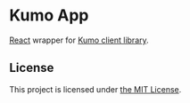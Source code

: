 # Kumo App

[React](https://reactjs.org/) wrapper for [Kumo client library](https://www.npmjs.com/package/kumo-client).

## License

This project is licensed under [the MIT License](./LICENSE).
